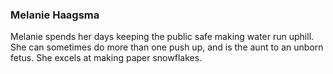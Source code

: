 ### Melanie Haagsma

Melanie spends her days keeping the public safe making water run uphill. She can sometimes do more than one push up, and is the aunt to an unborn fetus. She excels at making paper snowflakes.
